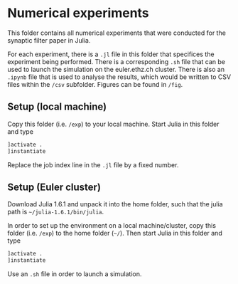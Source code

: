# Numerical experiments

This folder contains all numerical experiments that were conducted for the synaptic filter paper in Julia.

For each experiment, there is a `.jl` file in this folder that specifices the experiment being performed. 
There is a corresponding `.sh` file that can be used to launch the simulation on the euler.ethz.ch cluster.
There is also an `.ipynb` file that is used to analyse the results, which would be written to CSV files within the `/csv` subfolder.
Figures can be found in `/fig`.

## Setup (local machine)

Copy this folder (i.e. `/exp`) to your local machine.
Start Julia in this folder and type

```julia
]activate .
]instantiate
```
Replace the job index line in the `.jl` file by a fixed number.

## Setup (Euler cluster)

Download Julia 1.6.1 and unpack it into the home folder, such that the julia path is `~/julia-1.6.1/bin/julia`.

In order to set up the environment on a local machine/cluster, copy this folder (i.e. `/exp`) to the home folder (`~/`).
Then start Julia in this folder and type

```julia
]activate .
]instantiate
```
Use an `.sh` file in order to launch a simulation.
